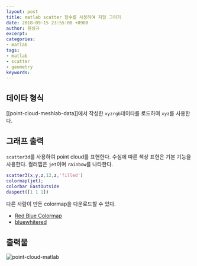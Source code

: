 ```yaml
---
layout: post
title: matlab scatter 함수를 사용하여 지형 그리기
date: 2018-09-15 23:55:00 +0900
author: 원성규
excerpt: 
categories:
- matlab
tags:
- matlab
- scatter
- geometry
keywords:
---
```


## 데이타 형식

[[point-cloud-meshlab-data]]에서 작성한 `xyzrgb`데이타를 로드하여 `xyz`를 사용한다.

## 그래프 출력

`scatter3d`를 사용하여 point cloud를 표현한다. 수심에 따른 색상 표현은 기본 기능을 사용한다. 컬러맵은 `jet`이며 `rainbow`를 나타한다.
```matlab
scatter3(x,y,z,12,z,'filled')
colormap(jet);
colorbar EastOutside
daspect([1 1 1])
```

다른 사람이 만든 colormap을 다운로드할 수 있다.

- [Red Blue Colormap][1]
- [bluewhitered][2]

## 출력물

![point-cloud-matlab]({{site.baseurl}}/img/scatter-matlab.png?raw=true)


[1]:https://kr.mathworks.com/matlabcentral/fileexchange/25536-red-blue-colormap
[2]:https://kr.mathworks.com/matlabcentral/fileexchange/4058-bluewhitered



